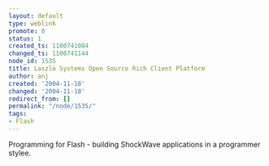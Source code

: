 ```yaml
---
layout: default
type: weblink
promote: 0
status: 1
created_ts: 1100741084
changed_ts: 1100741144
node_id: 1535
title: Laszlo Systems Open Source Rich Client Platform
author: anj
created: '2004-11-18'
changed: '2004-11-18'
redirect_from: []
permalink: "/node/1535/"
tags:
- Flash
---
```

Programming for Flash - building ShockWave applications in a programmer stylee.
